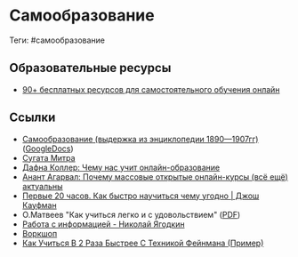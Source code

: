 # Самообразование

Теги: #самообразование

## Образовательные ресурсы

* [90+ бесплатных ресурсов для самостоятельного обучения онлайн](https://habr.com/ru/post/324638/)

## Ссылки

* [Самообразование (выдержка из энциклопедии 1890—1907гг)](%D0%A1%D0%B0%D0%BC%D0%BE%D0%BE%D0%B1%D1%80%D0%B0%D0%B7%D0%BE%D0%B2%D0%B0%D0%BD%D0%B8%D0%B5%20(%D0%B2%D1%8B%D0%B4%D0%B5%D1%80%D0%B6%D0%BA%D0%B0%20%D0%B8%D0%B7%20%D1%8D%D0%BD%D1%86%D0%B8%D0%BA%D0%BB%D0%BE%D0%BF%D0%B5%D0%B4%D0%B8%D0%B8%201890%E2%80%941907%D0%B3%D0%B3).md) ([GoogleDocs](https://docs.google.com/document/d/1Y_OliFrtVK07ctdlYf6nihHagank6kk4diQJb9RBRRk/edit?usp=sharing))
* [Сугата Митра](%D0%A1%D1%83%D0%B3%D0%B0%D1%82%D0%B0%20%D0%9C%D0%B8%D1%82%D1%80%D0%B0.md)
* [Дафна Коллер: Чему нас учит онлайн-образование](https://www.youtube.com/watch?v=U6FvJ6jMGHU)
* [Анант Агарвал: Почему массовые открытые онлайн-курсы (всё ещё) актуальны](https://www.youtube.com/watch?v=rYwTA5RA9eU)
* [Первые 20 часов. Как быстро научиться чему угодно | Джош Кауфман](https://www.youtube.com/watch?v=1Txzhg6T55c)
* О.Матвеев "Как учиться легко и с удовольствием" ([PDF](https://drive.google.com/file/d/1_qIk6OEDanjyd5hMzEJ7VCvPc0f0yoEC/view?usp=sharing))
* [Работа с информацией - Николай Ягодкин](https://youtu.be/d9S-nK0D6jI)
* [Воркшоп](https://seostayer.ru/vorkshop-chto-eto-takoe-prostymi-slovami/)
* [Как Учиться В 2 Раза Быстрее С Техникой Фейнмана (Пример)](https://www.youtube.com/watch?v=YRXFUzzUYnw)